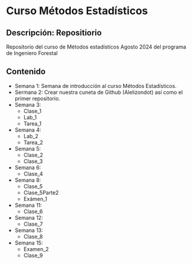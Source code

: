 # Curso Métodos Estadísticos
## Descripción: Repositiorio
Repositorio del curso de Métodos estadísticos Agosto 2024 del programa de Ingeniero Forestal

## Contenido

+ Semana 1: Semana de introducción al curso Métodos Estadísticos.
+ Sermana 2: Crear nuestra cuneta de Github (Alelizondot) así como el primer repositorio.
+ Semana 3: 
	+ Clase_1
	+ Lab_1
	+ Tarea_1
+ Semana 4:
	+ Lab_2
	+ Tarea_2
+ Semana 5: 
	+ Clase_2
	+ Clase_3
+ Semana 6: 
	+ Clase_4
+ Semana 8:
	+ Clase_5
	+ Clase_5Parte2
	+ Exámen_1
+ Semana 11:
	+ Clase_6
+ Semana 12:
	+ Clase_7
+ Semana 13:
	+ Clase_8
+ Semana 15:
	+ Examen_2
	+ Clase_9


